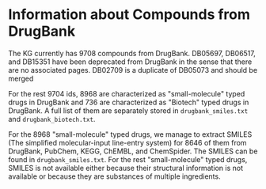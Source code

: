 # Information about Compounds from DrugBank

The KG currently has 9708 compounds from DrugBank. DB05697, DB06517, and DB15351 have been deprecated from DrugBank 
in the sense that there are no associated pages. DB02709 is a duplicate of DB05073 and should be merged

For the rest 9704 ids, 8968 are characterized as "small-molecule" typed drugs in DrugBank and 736 are 
characterized as "Biotech" typed drugs in DrugBank. A full list of them are separately stored in `drugbank_smiles.txt` 
and `drugbank_biotech.txt`.

For the 8968 "small-molecule" typed drugs, we manage to extract SMILES 
(The simplified molecular-input line-entry system) for 8646 of them from DrugBank, PubChem, KEGG, ChEMBL, and 
ChemSpider. The SMILES can be found in `drugbank_smiles.txt`. For the rest "small-molecule" typed drugs, SMILES is not 
available either because their structural information is not available or because they are substances of multiple 
ingredients.
